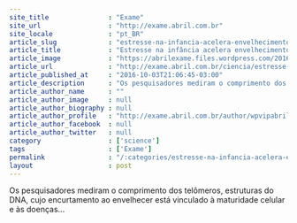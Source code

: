 ```yaml
---
site_title               : "Exame"
site_url                 : "http://exame.abril.com.br"
site_locale              : "pt_BR"
article_slug             : "estresse-na-infancia-acelera-envelhecimento-segundo-estudo"
article_title            : "Estresse na infância acelera envelhecimento, segundo estudo"
article_image            : "https://abrilexame.files.wordpress.com/2016/10/size_960_16_9_menino-triste.jpg?quality=70&strip=all&w=960"
article_url              : "http://exame.abril.com.br/ciencia/estresse-na-infancia-acelera-envelhecimento-segundo-estudo/"
article_published_at     : "2016-10-03T21:06:45-03:00"
article_description      : "Os pesquisadores mediram o comprimento dos telômeros, estruturas do DNA, cujo encurtamento ao envelhecer está vinculado à maturidade celular e às doenças..."
article_author_name      : ""
article_author_image     : null
article_author_biography : null
article_author_profile   : "http://exame.abril.com.br/author/wpvipabril/"
article_author_facebook  : null
article_author_twitter   : null
category                 : ['science']
tags                     : ['Exame']
permalink                : "/:categories/estresse-na-infancia-acelera-envelhecimento-segundo-estudo/"
layout                   : post
---
```


Os pesquisadores mediram o comprimento dos telômeros, estruturas do DNA, cujo encurtamento ao envelhecer está vinculado à maturidade celular e às doenças...
